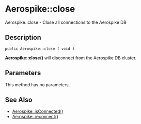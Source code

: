 
# Aerospike::close

Aerospike::close - Close all connections to the Aerospike DB

## Description

```
public Aerospike::close ( void )
```

**Aerospike::close()** will disconnect from the Aerospike DB cluster.

## Parameters

This method has no parameters.

## See Also

- [Aerospike::isConnected()](aerospike_isconnected.md)
- [Aerospike::reconnect()](aerospike_reconnect.md)

